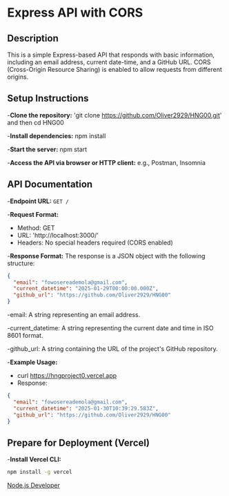 # Express API with CORS

## Description

This is a simple Express-based API that responds with basic information, including an email address, current date-time, and a GitHub URL. CORS (Cross-Origin Resource Sharing) is enabled to allow requests from different origins.

## Setup Instructions

-**Clone the repository:** 'git clone https://github.com/Oliver2929/HNG00.git' and then cd HNG00

-**Install dependencies:** npm install

-**Start the server:** npm start

-**Access the API via browser or HTTP client:** e.g., Postman, Insomnia

## API Documentation

-**Endpoint URL:** `GET /`

-**Request Format:**

- Method: GET
- URL: 'http://localhost:3000/'
- Headers: No special headers required (CORS enabled)

-**Response Format:** The response is a JSON object with the following structure:

```json
{
  "email": "fowosereademola@gmail.com",
  "current_datetime": "2025-01-29T00:00:00.000Z",
  "github_url": "https://github.com/Oliver2929/HNG00"
}
```

-email: A string representing an email address.

-current_datetime: A string representing the current date and time in ISO 8601 format.

-github_url: A string containing the URL of the project's GitHub repository.

-**Example Usage:**

- curl https://hngproject0.vercel.app
- Response:

```json
{
  "email": "fowosereademola@gmail.com",
  "current_datetime": "2025-01-30T10:39:29.583Z",
  "github_url": "https://github.com/Oliver2929/HNG00"
}
```

## Prepare for Deployment (Vercel)

-**Install Vercel CLI:**

```bash
npm install -g vercel
```

[Node.js Developer](https://hng.tech/hire/nodejs-developers)
